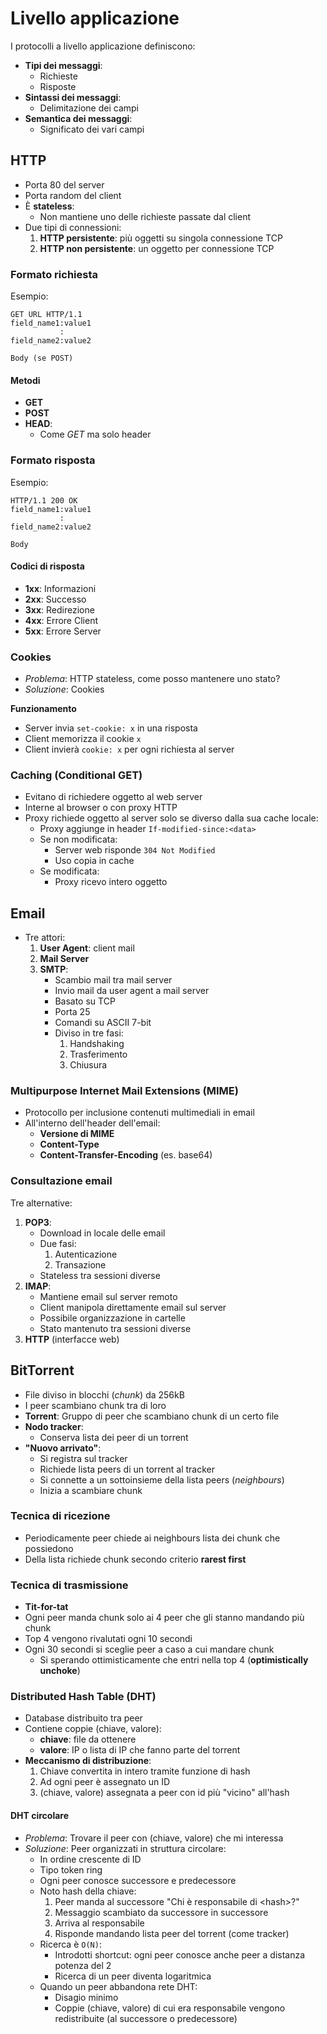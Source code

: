 # Livello applicazione

I protocolli a livello applicazione definiscono:
* **Tipi dei messaggi**:
	* Richieste
	* Risposte
* **Sintassi dei messaggi**:
	* Delimitazione dei campi
* **Semantica dei messaggi**:
	* Significato dei vari campi

## HTTP
* Porta 80 del server
* Porta random del client
* È **stateless**:
	* Non mantiene uno delle richieste passate dal client
* Due tipi di connessioni:
	1. **HTTP persistente**: più oggetti su singola connessione TCP
	1. **HTTP non persistente**: un oggetto per connessione TCP

### Formato richiesta
Esempio:
```
GET URL HTTP/1.1
field_name1:value1
           :
field_name2:value2

Body (se POST)
```

#### Metodi
* **GET**
* **POST**
* **HEAD**:
	* Come *GET* ma solo header

### Formato risposta
Esempio:
```
HTTP/1.1 200 OK
field_name1:value1
           :
field_name2:value2

Body
```

#### Codici di risposta
* **1xx**: Informazioni
* **2xx**: Successo
* **3xx**: Redirezione
* **4xx**: Errore Client
* **5xx**: Errore Server

### Cookies
* *Problema*: HTTP stateless, come posso mantenere uno stato?
* *Soluzione*: Cookies

**Funzionamento**
* Server invia `set-cookie: x` in una risposta
* Client memorizza il cookie `x`
* Client invierà `cookie: x` per ogni richiesta al server

### Caching (Conditional GET)
* Evitano di richiedere oggetto al web server
* Interne al browser o con proxy HTTP
* Proxy richiede oggetto al server solo se diverso dalla sua cache locale:
	* Proxy aggiunge in header `If-modified-since:<data>`
	* Se non modificata:
		* Server web risponde `304 Not Modified`
		* Uso copia in cache
	* Se modificata:
		* Proxy ricevo intero oggetto

## Email
* Tre attori:
	1. **User Agent**: client mail
	1. **Mail Server**
	1. **SMTP**:
		* Scambio mail tra mail server
		* Invio mail da user agent a mail server
		* Basato su TCP
		* Porta 25
		* Comandi su ASCII 7-bit
		* Diviso in tre fasi:
			1. Handshaking
			1. Trasferimento
			1. Chiusura

### Multipurpose Internet Mail Extensions (MIME)
* Protocollo per inclusione contenuti multimediali in email
* All'interno dell'header dell'email:
	* **Versione di MIME**
	* **Content-Type**
	* **Content-Transfer-Encoding** (es. base64)
		
### Consultazione email
Tre alternative:
1. **POP3**:
	* Download in locale delle email
	* Due fasi:
		1. Autenticazione
		1. Transazione
	* Stateless tra sessioni diverse
1. **IMAP**:
	* Mantiene email sul server remoto
	* Client manipola direttamente email sul server
	* Possibile organizzazione in cartelle
	* Stato mantenuto tra sessioni diverse
1. **HTTP** (interfacce web)

## BitTorrent
* File diviso in blocchi (*chunk*) da 256kB
* I peer scambiano chunk tra di loro
* **Torrent**: Gruppo di peer che scambiano chunk di un certo file
* **Nodo tracker**:
	* Conserva lista dei peer di un torrent
* **"Nuovo arrivato"**:
	* Si registra sul tracker
	* Richiede lista peers di un torrent al tracker
	* Si connette a un sottoinsieme della lista peers (*neighbours*)
	* Inizia a scambiare chunk

### Tecnica di ricezione
* Periodicamente peer chiede ai neighbours lista dei chunk che possiedono
* Della lista richiede chunk secondo criterio **rarest first**

### Tecnica di trasmissione
* **Tit-for-tat**
* Ogni peer manda chunk solo ai 4 peer che gli stanno mandando più chunk
* Top 4 vengono rivalutati ogni 10 secondi
* Ogni 30 secondi si sceglie peer a caso a cui mandare chunk
	* Si sperando ottimisticamente che entri nella top 4 (**optimistically unchoke**)

### Distributed Hash Table (DHT)
* Database distribuito tra peer
* Contiene coppie (chiave, valore):
	* **chiave**: file da ottenere
	* **valore**: IP o lista di IP che fanno parte del torrent
* **Meccanismo di distribuzione**:
	1. Chiave convertita in intero tramite funzione di hash
	1. Ad ogni peer è assegnato un ID
	1. (chiave, valore) assegnata a peer con id più "vicino" all'hash

#### DHT circolare
* *Problema*: Trovare il peer con (chiave, valore) che mi interessa
* *Soluzione*: Peer organizzati in struttura circolare:
	* In ordine crescente di ID
	* Tipo token ring
	* Ogni peer conosce successore e predecessore
	* Noto hash della chiave:
		1. Peer manda al successore "Chi è responsabile di \<hash>?"
		1. Messaggio scambiato da successore in successore
		1. Arriva al responsabile
		1. Risponde mandando lista peer del torrent (come tracker)
	* Ricerca è `O(N)`:
		* Introdotti shortcut: ogni peer conosce anche peer a distanza potenza del 2
		* Ricerca di un peer diventa logaritmica
	* Quando un peer abbandona rete DHT:
		* Disagio minimo
		* Coppie (chiave, valore) di cui era responsabile vengono redistribuite (al successore o predecessore)
